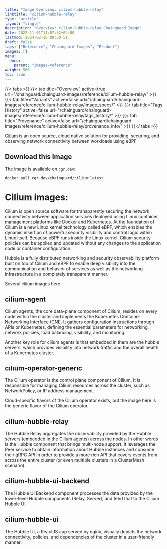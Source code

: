 ```yaml
---
title: "Image Overview: cilium-hubble-relay"
linktitle: "cilium-hubble-relay"
type: "article"
layout: "single"
description: "Overview: cilium-hubble-relay Chainguard Image"
date: 2022-11-01T11:07:52+02:00
lastmod: 2024-02-16 00:30:51
draft: false
tags: ["Reference", "Chainguard Images", "Product"]
images: []
menu: 
  docs: 
    parent: "images-reference"
weight: 500
toc: true
---
```


{{< tabs >}}
{{< tab title="Overview" active=true url="/chainguard/chainguard-images/reference/cilium-hubble-relay/" >}}
{{< tab title="Variants" active=false url="/chainguard/chainguard-images/reference/cilium-hubble-relay/image_specs/" >}}
{{< tab title="Tags History" active=false url="/chainguard/chainguard-images/reference/cilium-hubble-relay/tags_history/" >}}
{{< tab title="Provenance" active=false url="/chainguard/chainguard-images/reference/cilium-hubble-relay/provenance_info/" >}}
{{</ tabs >}}



<!--overview:start-->
[Cilium](https://cilium.io/) is an open source, cloud native solution for providing, securing, and observing network connectivity between workloads using eBPF
<!--overview:end-->

<!--getting:start-->
## Download this Image
The image is available on `cgr.dev`:

```
docker pull cgr.dev/chainguard/cilium:latest
```
<!--getting:end-->

<!--body:start-->
# Cilium images:

Cilium is open source software for transparently securing the network connectivity between application services deployed using Linux container management platforms like Docker and Kubernetes. At the foundation of Cilium is a new Linux kernel technology called eBPF, which enables the dynamic insertion of powerful security visibility and control logic within Linux itself. Because eBPF runs inside the Linux kernel, Cilium security policies can be applied and updated without any changes to the application code or container configuration.

Hubble is a fully distributed networking and security observability platform built on top of Cilium and eBPF to enable deep visibility into the communication and behavior of services as well as the networking infrastructure in a completely transparent manner.

Several cilium images here:

## cilium-agent

Cilium agents, the core data-plane component of Cilium, resides on every node within the cluster and implements the Kubernetes Container Networking Interface (CNI). It gathers configuration instructions through APIs or Kubernetes, defining the essential parameters for networking, network policies, load balancing, visibility, and monitoring.

Another key role for cilium agents is that embedded in them are the hubble servers, which provides visibility into network traffic and the overall health of a Kubernetes cluster.

## cilium-operator-generic

The Cilium operator is the control plane component of Cilium. It is responsible for managing Cilium resources across the cluster, such as NetworkPolicy, or IP address management.

Cloud-specific flavors of the Cilium operator exists, but the image here is the generic flavor of the Cilium operator.

## cilium-hubble-relay

The Hubble Relay aggregates the observability provided by the Hubble servers (embedded in the Cilium agents) across the nodes. In other words is the Hubble component that brings multi-node support. It leverages the Peer service to obtain information about Hubble instances and consume their gRPC API in order to provide a more rich API that covers events from across the entire cluster (or even multiple clusters in a ClusterMesh scenario).

## cilium-hubble-ui-backend

The Hubble UI Backend component processes the data provided by the lower-level Hubble components (Relay, Server), and feed that to the Cilium Hubble UI.

## cilium-hubble-ui

The Hubble UI, a ReactJS app served by nginx, visually depicts the network connectivity, policies, and dependencies of the cluster in a user-friendly manner.
<!--body:end-->

